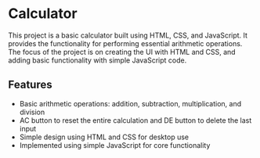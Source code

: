 # Calculator

This project is a basic calculator built using HTML, CSS, and JavaScript. It provides the functionality for performing essential arithmetic operations. The focus of the project is on creating the UI with HTML and CSS, and adding basic functionality with simple JavaScript code.


## Features

- Basic arithmetic operations: addition, subtraction, multiplication, and division
- AC button to reset the entire calculation and DE button to delete the last input
- Simple design using HTML and CSS for desktop use
- Implemented using simple JavaScript for core functionality